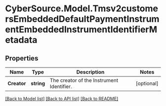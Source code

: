 # CyberSource.Model.Tmsv2customersEmbeddedDefaultPaymentInstrumentEmbeddedInstrumentIdentifierMetadata
## Properties

Name | Type | Description | Notes
------------ | ------------- | ------------- | -------------
**Creator** | **string** | The creator of the Instrument Identifier. | [optional] 

[[Back to Model list]](../README.md#documentation-for-models) [[Back to API list]](../README.md#documentation-for-api-endpoints) [[Back to README]](../README.md)

